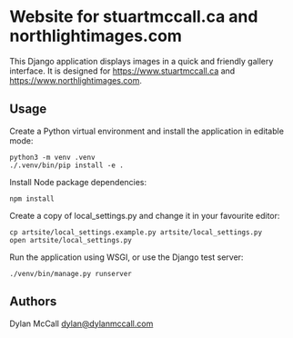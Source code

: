 # Website for stuartmccall.ca and northlightimages.com

This Django application displays images in a quick and friendly gallery interface. It is designed for <https://www.stuartmccall.ca> and <https://www.northlightimages.com>.

## Usage

Create a Python virtual environment and install the application in editable mode:

    python3 -m venv .venv
    ./.venv/bin/pip install -e .

Install Node package dependencies:

    npm install

Create a copy of local_settings.py and change it in your favourite editor:

    cp artsite/local_settings.example.py artsite/local_settings.py
    open artsite/local_settings.py

Run the application using WSGI, or use the Django test server:

    ./venv/bin/manage.py runserver

## Authors

Dylan McCall <dylan@dylanmccall.com>
